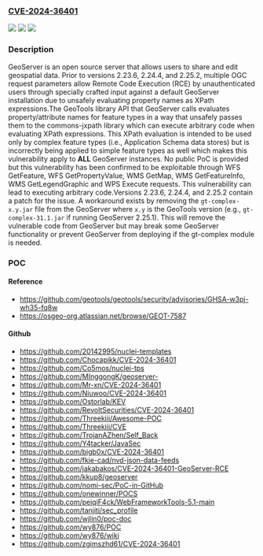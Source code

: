 ### [CVE-2024-36401](https://cve.mitre.org/cgi-bin/cvename.cgi?name=CVE-2024-36401)
![](https://img.shields.io/static/v1?label=Product&message=geoserver&color=blue)
![](https://img.shields.io/static/v1?label=Version&message=%3D%20%3C%202.23.6%20&color=brighgreen)
![](https://img.shields.io/static/v1?label=Vulnerability&message=CWE-95%3A%20Improper%20Neutralization%20of%20Directives%20in%20Dynamically%20Evaluated%20Code%20('Eval%20Injection')&color=brighgreen)

### Description

GeoServer is an open source server that allows users to share and edit geospatial data. Prior to versions 2.23.6, 2.24.4, and 2.25.2, multiple OGC request parameters allow Remote Code Execution (RCE) by unauthenticated users through specially crafted input against a default GeoServer installation due to unsafely evaluating property names as XPath expressions.The GeoTools library API that GeoServer calls evaluates property/attribute names for feature types in a way that unsafely passes them to the commons-jxpath library which can execute arbitrary code when evaluating XPath expressions. This XPath evaluation is intended to be used only by complex feature types (i.e., Application Schema data stores) but is incorrectly being applied to simple feature types as well which makes this vulnerability apply to **ALL** GeoServer instances. No public PoC is provided but this vulnerability has been confirmed to be exploitable through WFS GetFeature, WFS GetPropertyValue, WMS GetMap, WMS GetFeatureInfo, WMS GetLegendGraphic and WPS Execute requests. This vulnerability can lead to executing arbitrary code.Versions 2.23.6, 2.24.4, and 2.25.2 contain a patch for the issue. A workaround exists by removing the `gt-complex-x.y.jar` file from the GeoServer where `x.y` is the GeoTools version (e.g., `gt-complex-31.1.jar` if running GeoServer 2.25.1). This will remove the vulnerable code from GeoServer but may break some GeoServer functionality or prevent GeoServer from deploying if the gt-complex module is needed.

### POC

#### Reference
- https://github.com/geotools/geotools/security/advisories/GHSA-w3pj-wh35-fq8w
- https://osgeo-org.atlassian.net/browse/GEOT-7587

#### Github
- https://github.com/20142995/nuclei-templates
- https://github.com/Chocapikk/CVE-2024-36401
- https://github.com/Co5mos/nuclei-tps
- https://github.com/MInggongK/geoserver-
- https://github.com/Mr-xn/CVE-2024-36401
- https://github.com/Niuwoo/CVE-2024-36401
- https://github.com/Ostorlab/KEV
- https://github.com/RevoltSecurities/CVE-2024-36401
- https://github.com/Threekiii/Awesome-POC
- https://github.com/Threekiii/CVE
- https://github.com/TrojanAZhen/Self_Back
- https://github.com/Y4tacker/JavaSec
- https://github.com/bigb0x/CVE-2024-36401
- https://github.com/fkie-cad/nvd-json-data-feeds
- https://github.com/jakabakos/CVE-2024-36401-GeoServer-RCE
- https://github.com/kkup8/geoserver
- https://github.com/nomi-sec/PoC-in-GitHub
- https://github.com/onewinner/POCS
- https://github.com/peiqiF4ck/WebFrameworkTools-5.1-main
- https://github.com/tanjiti/sec_profile
- https://github.com/wjlin0/poc-doc
- https://github.com/wy876/POC
- https://github.com/wy876/wiki
- https://github.com/zgimszhd61/CVE-2024-36401

